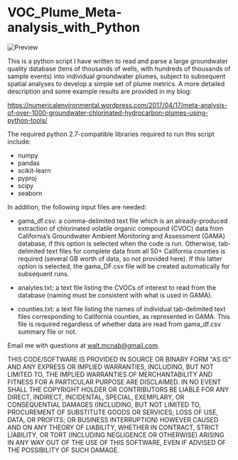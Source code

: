 # VOC_Plume_Meta-analysis_with_Python

![Preview](https://numericalenvironmental.files.wordpress.com/2017/04/cal_general_map.jpeg?w=655&h=463)

This is a python script I have written to read and parse a large groundwater quality database (tens of thousands of wells, with hundreds of thousands of sample events) into individual groundwater plumes, subject to subsequent spatial analyses to develop a simple set of plume metrics. A more detailed description and some example results are provided in my blog:

https://numericalenvironmental.wordpress.com/2017/04/17/meta-analysis-of-over-1000-groundwater-chlorinated-hydrocarbon-plumes-using-python-tools/

The required python 2.7-compatible libraries required to run this script include:
* numpy
* pandas
* scikit-learn
* pyproj
* scipy
* seaborn

In addition, the following input files are needed:

* gama_df.csv: a comma-delimited text file which is an already-produced extraction of chlorinated volatile organic compound (CVOC) data from California’s Groundwater Ambient Monitoring and Assessment (GAMA) database, if this option is selected when the code is run. Otherwise, tab-delimited text files for complete data from all 50+ California counties is required (several GB worth of data, so not provided here). If this latter option is selected, the gama_DF.csv file will be created automatically for subsequent runs.

* analytes.txt: a text file listing the CVOCs of interest to read from the database (naming must be consistent with what is used in GAMA).

* counties.txt: a text file listing the names of individual tab-delimited text files corresponding to California counties, as represented in GAMA. This file is required regardless of whether data are read from gama_df.csv summary file or not.

Email me with questions at walt.mcnab@gmail.com.

THIS CODE/SOFTWARE IS PROVIDED IN SOURCE OR BINARY FORM "AS IS" AND ANY EXPRESS OR IMPLIED WARRANTIES, INCLUDING, BUT NOT LIMITED TO, THE IMPLIED WARRANTIES OF MERCHANTABILITY AND FITNESS FOR A PARTICULAR PURPOSE ARE DISCLAIMED. IN NO EVENT SHALL THE COPYRIGHT HOLDER OR CONTRIBUTORS BE LIABLE FOR ANY DIRECT, INDIRECT, INCIDENTAL, SPECIAL, EXEMPLARY, OR CONSEQUENTIAL DAMAGES (INCLUDING, BUT NOT LIMITED TO, PROCUREMENT OF SUBSTITUTE GOODS OR SERVICES; LOSS OF USE, DATA, OR PROFITS; OR BUSINESS INTERRUPTION) HOWEVER CAUSED AND ON ANY THEORY OF LIABILITY, WHETHER IN CONTRACT, STRICT LIABILITY, OR TORT (INCLUDING NEGLIGENCE OR OTHERWISE) ARISING IN ANY WAY OUT OF THE USE OF THIS SOFTWARE, EVEN IF ADVISED OF THE POSSIBILITY OF SUCH DAMAGE.

